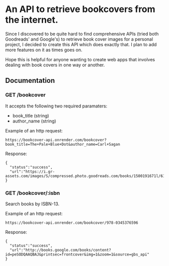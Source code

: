 # An API to retrieve bookcovers from the internet.

Since I discovered to be quite hard to find comprehensive APIs (tried both Goodreads' and Google's) to retrieve book cover images for a personal project, I decided to create this API which does exactly that. I plan to add more features on it as times goes on.

Hope this is helpful for anyone wanting to create web apps that involves dealing with book covers in one way or another.

## Documentation

### GET /bookcover

It accepts the following two required paramaters:

- book_title (string)
- author_name (string)

Example of an http request:

```
https://bookcover-api.onrender.com/bookcover?book_title=The+Pale+Blue+Dot&author_name=Carl+Sagan
```

Response:

```
{
  "status":"success",
  "url":"https://i.gr-assets.com/images/S/compressed.photo.goodreads.com/books/1500191671l/61663._SY475_.jpg"
}
```

### GET /bookcover/:isbn
Search books by ISBN-13.

Example of an http request:

```
https://bookcover-api.onrender.com/bookcover/978-0345376596
```

Response:

```
{
  "status":"success",
  "url":"http://books.google.com/books/content?id=peSODQAAQBAJ&printsec=frontcover&img=1&zoom=1&source=gbs_api"
}
```
